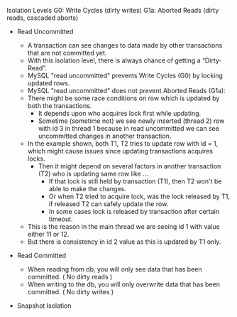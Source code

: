 Isolation Levels
G0: Write Cycles (dirty writes)
G1a: Aborted Reads (dirty reads, cascaded aborts)
- Read Uncommitted
    - A transaction can see changes to data made by other transactions that are not committed yet.
    - With this isolation level, there is always chance of getting a “Dirty-Read”.
    - MySQL "read uncommitted" prevents Write Cycles (G0) by locking updated rows.
    - MySQL "read uncommitted" does not prevent Aborted Reads (G1a):
    - There might be some race conditions on row which is updated by both the transactions.
        - It depends upon who acquires lock first while updating.
        - Sometime (sometime not) we see newly inserted (thread 2) row with id 3 in thread 1 because in read uncommitted we can see uncommitted changes in another transaction.
    - In the example shown, both T1, T2 tries to update row with id = 1, which might cause issues since updating transactions acquires locks.
        - Then it might depend on several factors in another transaction (T2) who is updating same row like ...
            - If that lock is still held by transaction (T1), then T2 won't be able to make the changes.
            - Or when T2 tried to acquire lock, was the lock released by T1, if released T2 can safely update the row.
            - In some cases lock is released by transaction after certain timeout.
    - This is the reason in the main thread we are seeing id 1 with value either 11 or 12.
    - But there is consistency in id 2 value as this is updated by T1 only.

- Read Committed
    - When reading from db, you will only see data that has been committed. ( No dirty reads )
    - When writing to the db, you will only overwrite data that has been committed. ( No dirty writes )
- Snapshot Isolation
